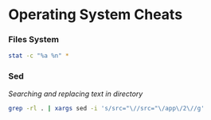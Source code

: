 # Operating System Cheats

### Files System

```bash
stat -c "%a %n" *
```


### Sed

*_Searching and replacing text in directory_*

```bash
grep -rl . | xargs sed -i 's/src="\//src="\/app\/2\//g'
```
